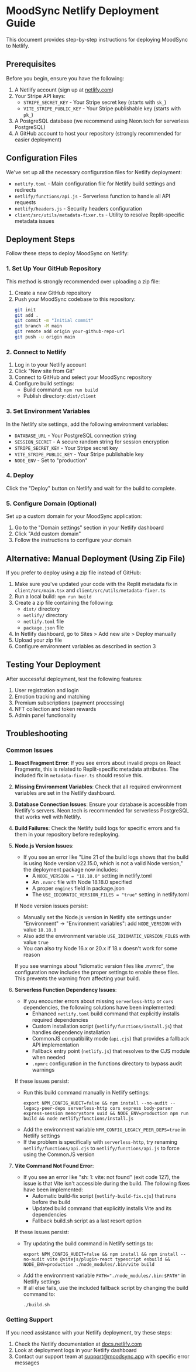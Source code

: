 # MoodSync Netlify Deployment Guide

This document provides step-by-step instructions for deploying MoodSync to Netlify.

## Prerequisites

Before you begin, ensure you have the following:

1. A Netlify account (sign up at [netlify.com](https://netlify.com))
2. Your Stripe API keys:
   - `STRIPE_SECRET_KEY` - Your Stripe secret key (starts with `sk_`)
   - `VITE_STRIPE_PUBLIC_KEY` - Your Stripe publishable key (starts with `pk_`)
3. A PostgreSQL database (we recommend using Neon.tech for serverless PostgreSQL)
4. A GitHub account to host your repository (strongly recommended for easier deployment)

## Configuration Files

We've set up all the necessary configuration files for Netlify deployment:

- `netlify.toml` - Main configuration file for Netlify build settings and redirects
- `netlify/functions/api.js` - Serverless function to handle all API requests
- `netlify/headers.js` - Security headers configuration
- `client/src/utils/metadata-fixer.ts` - Utility to resolve Replit-specific metadata issues

## Deployment Steps

Follow these steps to deploy MoodSync on Netlify:

### 1. Set Up Your GitHub Repository

This method is strongly recommended over uploading a zip file:

1. Create a new GitHub repository
2. Push your MoodSync codebase to this repository:
   ```bash
   git init
   git add .
   git commit -m "Initial commit"
   git branch -M main
   git remote add origin your-github-repo-url
   git push -u origin main
   ```

### 2. Connect to Netlify

1. Log in to your Netlify account
2. Click "New site from Git"
3. Connect to GitHub and select your MoodSync repository
4. Configure build settings:
   - Build command: `npm run build`
   - Publish directory: `dist/client`

### 3. Set Environment Variables

In the Netlify site settings, add the following environment variables:

- `DATABASE_URL` - Your PostgreSQL connection string
- `SESSION_SECRET` - A secure random string for session encryption
- `STRIPE_SECRET_KEY` - Your Stripe secret key
- `VITE_STRIPE_PUBLIC_KEY` - Your Stripe publishable key 
- `NODE_ENV` - Set to "production"

### 4. Deploy

Click the "Deploy" button on Netlify and wait for the build to complete.

### 5. Configure Domain (Optional)

Set up a custom domain for your MoodSync application:

1. Go to the "Domain settings" section in your Netlify dashboard
2. Click "Add custom domain"
3. Follow the instructions to configure your domain

## Alternative: Manual Deployment (Using Zip File)

If you prefer to deploy using a zip file instead of GitHub:

1. Make sure you've updated your code with the Replit metadata fix in `client/src/main.tsx` and `client/src/utils/metadata-fixer.ts`
2. Run a local build: `npm run build`
3. Create a zip file containing the following:
   - `dist/` directory
   - `netlify/` directory 
   - `netlify.toml` file
   - `package.json` file
4. In Netlify dashboard, go to Sites > Add new site > Deploy manually
5. Upload your zip file
6. Configure environment variables as described in section 3

## Testing Your Deployment

After successful deployment, test the following features:

1. User registration and login
2. Emotion tracking and matching
3. Premium subscriptions (payment processing)
4. NFT collection and token rewards
5. Admin panel functionality

## Troubleshooting

### Common Issues

1. **React Fragment Error**: If you see errors about invalid props on React Fragments, this is related to Replit-specific metadata attributes. The included fix in `metadata-fixer.ts` should resolve this.

2. **Missing Environment Variables**: Check that all required environment variables are set in the Netlify dashboard.

3. **Database Connection Issues**: Ensure your database is accessible from Netlify's servers. Neon.tech is recommended for serverless PostgreSQL that works well with Netlify.

4. **Build Failures**: Check the Netlify build logs for specific errors and fix them in your repository before redeploying.

5. **Node.js Version Issues**:
   - If you see an error like "Line 21 of the build logs shows that the build is using Node version v22.15.0, which is not a valid Node version," the deployment package now includes:
     - A `NODE_VERSION = "18.18.0"` setting in netlify.toml
     - An `.nvmrc` file with Node 18.18.0 specified
     - A proper `engines` field in package.json
     - The `USE_IDIOMATIC_VERSION_FILES = "true"` setting in netlify.toml
   
   If Node version issues persist:
   - Manually set the Node.js version in Netlify site settings under "Environment" → "Environment variables": add `NODE_VERSION` with value `18.18.0`
   - Also add the environment variable `USE_IDIOMATIC_VERSION_FILES` with value `true` 
   - You can also try Node 16.x or 20.x if 18.x doesn't work for some reason
   
   If you see warnings about "idiomatic version files like .nvmrc", the configuration now includes the proper settings to enable these files. This prevents the warning from affecting your build.

6. **Serverless Function Dependency Issues**:
   - If you encounter errors about missing `serverless-http` or `cors` dependencies, the following solutions have been implemented:
     - Enhanced `netlify.toml` build command that explicitly installs required dependencies
     - Custom installation script (`netlify/functions/install.js`) that handles dependency installation
     - CommonJS compatibility mode (`api.cjs`) that provides a fallback API implementation
     - Fallback entry point (`netlify.js`) that resolves to the CJS module when needed
     - `.npmrc` configuration in the functions directory to bypass audit warnings
   
   If these issues persist:
   - Run this build command manually in Netlify settings:
     ```
     export NPM_CONFIG_AUDIT=false && npm install --no-audit --legacy-peer-deps serverless-http cors express body-parser express-session memorystore uuid && NODE_ENV=production npm run build && node netlify/functions/install.js
     ```
   - Add the environment variable `NPM_CONFIG_LEGACY_PEER_DEPS=true` in Netlify settings
   - If the problem is specifically with `serverless-http`, try renaming `netlify/functions/api.cjs` to `netlify/functions/api.js` to force using the CommonJS version

7. **Vite Command Not Found Error**:
   - If you see an error like "sh: 1: vite: not found" (exit code 127), the issue is that Vite isn't accessible during the build. The following fixes have been implemented:
     - Automatic build-fix script (`netlify-build-fix.cjs`) that runs before the build
     - Updated build command that explicitly installs Vite and its dependencies
     - Fallback build.sh script as a last resort option

   If these issues persist:
   - Try updating the build command in Netlify settings to:
     ```
     export NPM_CONFIG_AUDIT=false && npm install && npm install --no-audit vite @vitejs/plugin-react typescript esbuild && NODE_ENV=production ./node_modules/.bin/vite build
     ```
   - Add the environment variable `PATH="./node_modules/.bin:$PATH"` in Netlify settings
   - If all else fails, use the included fallback script by changing the build command to:
     ```
     ./build.sh
     ```

### Getting Support

If you need assistance with your Netlify deployment, try these steps:

1. Check the Netlify documentation at [docs.netlify.com](https://docs.netlify.com)
2. Look at deployment logs in your Netlify dashboard
3. Contact our support team at support@moodsync.app with specific error messages